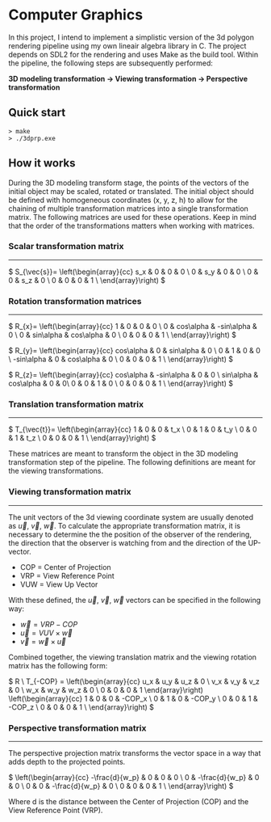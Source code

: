 # Computer Graphics
In this project, I intend to implement a simplistic version of the 3d polygon rendering pipeline using my own lineair algebra library in C. The project depends on SDL2 for the rendering and uses Make as the build tool. Within the pipeline, the following steps are subsequently performed:

**3D modeling transformation -> Viewing transformation -> Perspective transformation**

## Quick start
```
> make
> ./3dprp.exe
```

## How it works
During the 3D modeling transform stage, the points of the vectors of the initial object may be scaled, rotated or translated. The initial object should be defined with homogeneous coordinates (x, y, z, h) to allow for the chaining of multiple transformation matrices into a single transformation matrix. The following matrices are used for these operations. Keep in mind that the order of the transformations matters when working with matrices. 

### Scalar transformation matrix
---
$
S_{\vec{s}}=
\left(\begin{array}{cc} 
s_x & 0 & 0 & 0 \\
0 & s_y & 0 & 0 \\
0 & 0 & s_z & 0 \\
0 & 0 & 0 & 1 \\
\end{array}\right)
$

### Rotation transformation matrices
---
$
R_{x}=
\left(\begin{array}{cc} 
1 & 0 & 0 & 0 \\
0 & cos\alpha & -sin\alpha & 0 \\
0 & sin\alpha & cos\alpha & 0 \\
0 & 0 & 0 & 1 \\
\end{array}\right)
$

$
R_{y}=
\left(\begin{array}{cc} 
cos\alpha & 0 & sin\alpha & 0 \\
0 & 1 & 0 & 0 \\
-sin\alpha & 0 & cos\alpha & 0 \\
0 & 0 & 0 & 1 \\
\end{array}\right)
$

$
R_{z}=
\left(\begin{array}{cc} 
cos\alpha & -sin\alpha & 0 & 0 \\
sin\alpha & cos\alpha & 0 & 0\\
0 & 0 & 1 & 0 \\
0 & 0 & 0 & 1 \\
\end{array}\right)
$

### Translation transformation matrix
---
$
T_{\vec{t}}=
\left(\begin{array}{cc} 
1 & 0 & 0 & t_x \\
0 & 1 & 0 & t_y \\
0 & 0 & 1 & t_z \\
0 & 0 & 0 & 1 \\
\end{array}\right)
$

These matrices are meant to transform the object in the 3D modeling transformation step of the pipeline. The following definitions are meant for the viewing transformations.

### Viewing transformation matrix
---
The unit vectors of the 3d viewing coordinate system are usually denoted as $\vec{u}$, $\vec{v}$, $\vec{w}$. To calculate the appropriate transformation matrix, it is necessary to determine the the position of the observer of the rendering, the direction that the observer is watching from and the direction of the UP-vector. 
- COP = Center of Projection
- VRP = View Reference Point
- VUW = View Up Vector

With these defined, the $\vec{u}$, $\vec{v}$, $\vec{w}$ vectors can be specified in the following way:
- $\vec{w} = VRP - COP$
- $\vec{u} = VUV \times \vec{w}$
- $\vec{v} = \vec{w} \times \vec{u}$

Combined together, the viewing translation matrix and the viewing rotation matrix has the following form:

$
R \ T_{-COP} =
\left(\begin{array}{cc} 
u_x & u_y & u_z & 0 \\
v_x & v_y & v_z & 0 \\
w_x & w_y & w_z & 0 \\
0 & 0 & 0 & 1
\end{array}\right)
\left(\begin{array}{cc} 
1 & 0 & 0 & -COP_x \\
0 & 1 & 0 & -COP_y \\
0 & 0 & 1 & -COP_z \\
0 & 0 & 0 & 1 \\
\end{array}\right)
$

### Perspective transformation matrix
---
The perspective projection matrix transforms the vector space in a way that adds depth to the projected points.

$
\left(\begin{array}{cc} 
-\frac{d}{w_p} & 0 & 0 & 0 \\
0 & -\frac{d}{w_p} & 0 & 0 \\
0 & 0 & -\frac{d}{w_p} & 0 \\
0 & 0 & 0 & 1 \\
\end{array}\right)
$

Where d is the distance between the Center of Projection (COP) and the View Reference Point (VRP). 